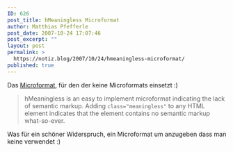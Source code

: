 ```yaml
---
ID: 626
post_title: hMeaningless Microformat
author: Matthias Pfefferle
post_date: 2007-10-24 17:07:46
post_excerpt: ""
layout: post
permalink: >
  https://notiz.blog/2007/10/24/hmeaningless-microformat/
published: true
---
```

Das <a href="http://tetlaw.id.au/hmeaningless/">Microformat</a>, für den der keine Microformats einsetzt :)
<blockquote>hMeaningless is an easy to implement microformat indicating the lack of semantic markup. Adding <code>class="meaningless"</code> to any HTML element indicates that the element contains no semantic markup what-so-ever.</blockquote>

Was für ein schöner Widerspruch, ein Microformat um anzugeben dass man keine verwendet :)